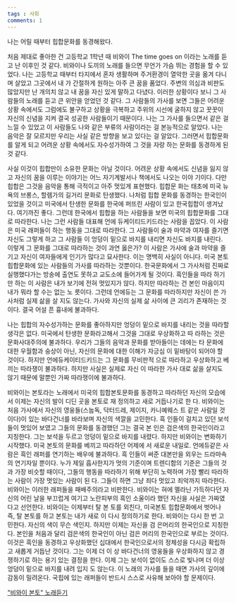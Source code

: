```yaml
---
tags : 사회
comments: 1
---
```


나는 어릴 때부터 힙합문화를 동경해왔다.  

처음 제대로 좋아한 건 고등학교 1학년 때 비와이 The time goes on 이라는 노래를 듣고 난 이후인 것 같다. 비와이나 도끼의 노래를 들으면 무언가 가슴 뛰는 경험을 할 수 있었다. 나는 고등학교 때부터  타지에서 혼자 생활하며 주거환경이 열악한 곳을 옮겨 다니며 살았고 그곳에서 내  가 간절하게 원하는 아주 큰 꿈을 품었다. 주변의 의심과 비판도 많았지만 난 개의치 않고 내 꿈을 자신 있게 말하고 다녔다. 이러한 상황이다 보니 그 사람들의 노래를 듣고 큰 위안을 얻었던 것 같다. 그 사람들의 가사를 보면 그들은 어려운 상황  속에서도 그럼에도 불구하고 상황을 극복하고 주위의 시선에 굴하지 않고 꿋꿋이  자신의 신념을 지켜 결국 성공한 사람들이기 때문이다. 나는 그 가사를 들으면서  같은 걸 느낄 수 있었고 이 사람들도 나와 같은 부류의 사람이라는 걸 본능적으로  알았다. 나는 음악은 잘 모르지만 우리는 사실 같은 방향을 보고 있다는 걸 알았다.  그러면서 힙합문화를 알게 되고 어려운 상황 속에서도 자수성가하여 그 것을 자랑  하는 문화를 동경하게 된 것 같다.  

사실 이것이 힙합만이 소유한 문화는 아닐 것이다. 어려운 상황 속에서도 신념을  잃지 않고 자신의 꿈을 이루는 이야기는 어느 자기계발서나 책에서도 나오는 이야  기이다. 다만 힙합은 그것을 음악을 통해 극적이고 아주 멋있게 표현했다. 힙합문  화는 태초에 미국 뉴욕의 브롱스, 할렘가의 길거리 문화로 탄생했다. 나처럼 힙합  문화를 동경하는 한국인이 있었을 것이고 미국에서 탄생한 문화를 한국에 퍼뜨린  사람이 있고 한국힙합이 생겨났다. 여기까진 좋다. 그런데 한국에서 힙합을 하는  사람들을 보면 미국의 힙합문화를 그대로 따라한다. 나는 그런 사람들 대표해 언에  듀케이티드키드라는 사람을 꼽았다. 이 사람은 미국 래퍼들이 하는 행동을 그대로  따라한다. 그 사람들이 술과 마약과 여자를 즐기면 자신도 그렇게 하고 그 사람들  이 엉덩이 밑으로 바지를 내리면 자신도 바지를 내린다. 이렇게 그 문화를 그대로  따라하는 것이 과연 옳은가?  이 사람은 가사에 술과 마약을 즐기고 자신이 여자들에게 인기가 많다고 묘사한다.  이는 명백히 사실이 아니다. 미국 본토 힙합문화에 있는 사람들의 가사를 따라하는  것뿐이다. 한국문화에서 그 가사처럼 진짜로 실행했다가는 방송에 출연도 못하고  교도소에 들어가게 될 것이다. 흑인들을 따라 하기만 하는 이 사람은 내가 보기에  전혀 멋있지가 않다. 하지만 따라하는 건 본인 마음이지 내가 뭐라 할 수는 없는 노  릇이다. 그런데 언에듀는 그 문화를 따라하지만 자신이 쓴 가사처럼 실제 삶을 살  지도 않는다. 가사와 자신의 실제 삶 사이에 큰 괴리가 존재하는 것이다. 결국 어설  픈 흉내에 불과하다.  

나는 힙합의 자수성가하는 문화를 좋아하지만 엉덩이 밑으로 바지를 내리는 것을  따라할 생각은 없다. 미국에서 탄생한 문화라고해서 그것을 그대로 우상화하고 따    라하는 것은 문화사대주의에 불과하다. 우리가 그들의 음악과 문화를 받아들이는  데에는 타 문화에 대한 우월함과 숭상이 아닌, 자신의 문화에 대한 이해가 자긍심  이 밑바탕이 되어야 할 것이다. 하지만 언에듀케이티드키드는 그 문화를 무비판적  으로 따라하고 우상화하고 베끼는 따라쟁이 불과하다. 하지만 사실은 실제로 자신  이 따라한 가사 대로 삶을 살지도 않기 때문에 말뿐인 가짜 따라쟁이에 불과하다.  

비와이는 본토라는 노래에서 미국의 힙합본토문화를 동경하고 따라하던 자신의  모습에서 이제는 자신의 발이 디딘 곳을 본토로 재 정의하고 새로 거듭나기로 한  다. 비와이는 처음 가사에서 자신의 영웅들(스눕독, 닥터드레, 제이지, 카니예웨스  트 같은 사람일 것이다)이 있는 바다건너를 바라보며 자신의 색깔을 고민한다. 흑  인들이 걸치고 있던 보석들이 멋있어 보였고 그들의 문화를 동경했던 그는 결국 본  인은 검은색의 한국인이라고 지칭한다. 그는 보석을 두르고 엉덩이 밑으로 바지를  내렸다.  하지만 비와이는 변화하기 시작했다. 미국 본토의 문화를 베끼고 따라하던 어제에  서 새로운 내일로. 언에듀같은 사람은 흑인 래퍼를 연기하는 배우에 불과하다. 흑  인들이 써준 대본만을 외우는 드라마속의 연기자일 뿐이다. 누가 제일 흡사한지가  멋의 기준이며 트렌디함의 기준은 그들의 것과 가장 비슷할 때이다, 그들의 행동을  따라하기 위해 부단히 노력하며 가장 빨리 따라하는 사람이 가장 멋있는 사람이 된  다. 그들이 하면 그냥 죄다 멋있고 죄악까지 따라한다. 비와이는 이러한 래퍼들을  패배주의라고 비판한다.  비와이는 혀에 멜라닌 가득하다던 자신의 어린 날을 부끄럽게 여기고 노란피부의  흑인 소울이라 했던 자신을 사실은 가짜였다고 선언한다. 비와이는 이제부터 탈 본  토를 외친다, 미국본토 힙합문화에서 벗어나 즉, 탈 본토를 하고 본토는 내가 새로  이 다시 정의하기로 한다.  비와이는 다시 한 번 고민한다. 자신의 색이 무슨 색인지. 하지만 이제는 자신을 검  은머리의 한국인으로 지칭한다. 본인을 처음과 달리 검은색의 한국인이 아닌 검은  머리의 한국인으로 부르는 것이다. 이것은 흑인을 동경하고 우상화했던 십대에서  한국인으로서의 정체성을 다시금 확립하고 새롭게 거듭난 것이다. 그는 이제 더 이  상 바다건너의 영웅들을 우상화하지 않고 경쟁하기로 하는 용기 있는 결정을 한다.  이제 그는 보석이 없이도 스스로 빛나며 더 이상 엉덩이 밑으로 바지를 내려 입지  도 않는다.  이 노래의 가사를 들을 때면 가사의 깊이에 감동이 밀려온다. 국힙에 있는 래퍼들이 반드시 스스로 사유해 보아야 할 문제이다.

["비와이 본토" 노래듣기](https://youtu.be/XV3mMoqW3Z0?si=C9YRCx2d_ON2jeXf)